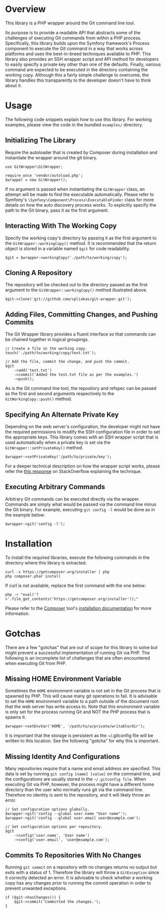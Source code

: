 Overview
========

This library is a PHP wrapper around the Git command line tool.

Its purpose is to provide a readable API that abstracts some of the challenges
of executing Git commands from within a PHP process. Specifically, this library
builds upon the Symfony framework's Process component to execute the Git command
in a way that works across platforms and uses the best-in-breed techniques
available to PHP. This library also provides an SSH wrapper script and API
method for developers to easily specify a private key other than one of the
defaults. Finally, various command are expected to be executed in the directory
containing the working copy. Although this a fairly simple challenge to
overcome, the library handles this transparently to the developer doesn't have
to think about it.

Usage
=====

The following code snippets explain how to use this library. For working
examples, please view the code in the bundled `examples/` directory.

Initializing The Library
------------------------

Require the autoloader that is created by Composer during installation and
instantiate the wrapper around the git binary.

    use GitWrapper\GitWrapper;

    require_once 'vendor/autoload.php';
    $wrapper = new GitWrapper();

If no argument is passed when instantiating the `GitWrapper` class, an attempt
will be made to find the executable automatically. Please refer to Symfony's
`\Symfony\Component\Process\ExecutableFinder` class for more details on how the
auto discovery process works. To explicitly specify the path to the Git binary,
pass it as the first argument.

Interacting With The Working Copy
---------------------------------

Specify the working copy's directory by passing it as the first argument to the
`GitWrapper::workingCopy()` method. It is recommended that the return object is
stored in a variable named `$git` for code readability.

    $git = $wrapper->workingCopy('./path/to/working/copy');

Cloning A Repository
--------------------

The repository will be checked out to the directory passed as the first argument
to the `GitWrapper::workingCopy()` method illustrated above.

    $git->clone('git://github.com/cpliakas/git-wrapper.git');

Adding Files, Committing Changes, and Pushing Commits
-----------------------------------------------------

The Git Wrapper library provides a fluent interface so that commands can be
chained together in logical groupings.

    // Create a file in the working copy.
    touch('./path/to/working/copy/text.txt');

    // Add the file, commit the change, and push the commit.
    $git
        ->add('test.txt')
        ->commit('Added the test.txt file as per the examples.')
        ->push();

As is the Git command line tool, the repository and refspec can be passed as the
first and second arguments respectively to the `GitWorkingCopy::push()` method.

Specifying An Alternate Private Key
-----------------------------------

Depending on the web server's configuration, the developer might not have the
required permissions to modify the SSH configuration file in order to set the
appropriate keys. This library comes with an SSH wrapper script that is used
automatically when a private key is set via the `GitWrapper::setPrivateKey()`
method.

    $wrapper->setPrivateKey('/path/to/private/key');

For a deeper technical description on how the wrapper script works, please refer
the [this response](http://stackoverflow.com/a/3500308/870667) on StackOverflow
explaining the technique.

Executing Arbitrary Commands
----------------------------

Arbitrary Git commands can be executed directly via the wrapper. Commands are
simply what would be passed via the command line minus the Git binary. For
example, executing `git config -l` would be done as in the example below:

    $wrapper->git('config -l');

Installation
============

To install the required libraries, execute the following commands in the
directory where this library is extracted.

    curl -s https://getcomposer.org/installer | php
    php composer.phar install

If curl is not available, replace the first command with the one below:

    php -r "eval('?>'.file_get_contents('https://getcomposer.org/installer'));"

Please refer to the [Composer](http://getcomposer.org/) tool's
[installation documentation](http://getcomposer.org/doc/00-intro.md#installation-nix)
for more information.

Gotchas
=======

There are a few "gotchas" that are out of scope for this library to solve but
might prevent a successful implementation of running Git via PHP. The following
is an incomplete list of challenges that are often encountered when executing
Git from PHP.

Missing HOME Environment Variable
---------------------------------

Sometimes the `HOME` environment variable is not set in the Git process that is
spawned by PHP. This will cause many git operations to fail. It is advisable to
set the `HOME` environment variable to a path outside of the document root that
the web server has write access to. Note that this environment variable is only
set for the process running Git and NOT the PHP process that is spawns it.

    $wrapper->setEnvVar('HOME', '/path/to/a/private/writable/dir');

It is important that the storage is persistent as the ~/.gitconfig file will be
written to this location. See the following "gotcha" for why this is important.

Missing Identity And Configurations
-----------------------------------

Many repositories require that a name and email address are specified. This data
is set by running `git config [name] [value]` on the command line, and the
configurations are usually stored in the `~/.gitconfig file`. When executing Git
via PHP, however, the process might have a different home directory than the
user who normally runs git via the command line. Therefore no identity is sent
to the repository, and it will likely throw an error.

    // Set configuration options globally.
    $wrapper->git('config --global user.name "User name"');
    $wrapper->git('config --global user.email user@example.com');

    // Set configuration options per repository.
    $git
        ->config('user.name', 'User name')
        ->config('user.email', 'user@example.com');

Commits To Repositories With No Changes
---------------------------------------

Running `git commit` on a repository with no changes returns no output but exits
with a status of 1. Therefore the library will throw a `GitException` since it
correctly detected an error. It is advisable to check whether a working copy has
any changes prior to running the commit operation in order to prevent unwanted
exceptions.

    if ($git->hasChanges()) {
        $git->commit('Committed the changes.');
    }
